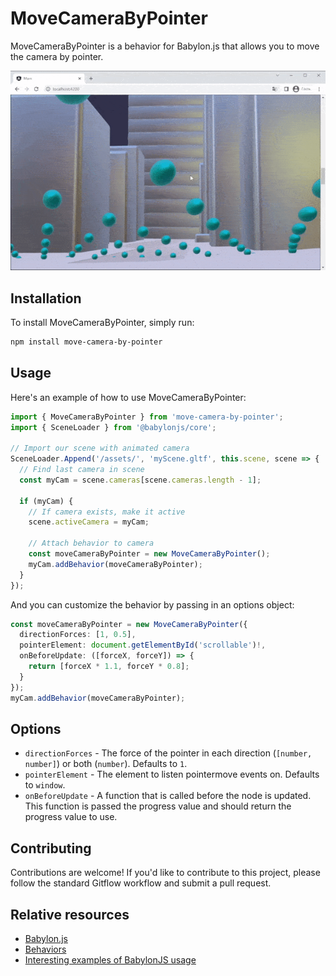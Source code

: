 # MoveCameraByPointer

MoveCameraByPointer is a behavior for Babylon.js that allows you to move the camera by pointer.

![Example](docs/example.gif)

## Installation

To install MoveCameraByPointer, simply run:

```bash
npm install move-camera-by-pointer
```

## Usage

Here's an example of how to use MoveCameraByPointer:

```ts
import { MoveCameraByPointer } from 'move-camera-by-pointer';
import { SceneLoader } from '@babylonjs/core';

// Import our scene with animated camera
SceneLoader.Append('/assets/', 'myScene.gltf', this.scene, scene => {
  // Find last camera in scene
  const myCam = scene.cameras[scene.cameras.length - 1];

  if (myCam) {
    // If camera exists, make it active
    scene.activeCamera = myCam;

    // Attach behavior to camera
    const moveCameraByPointer = new MoveCameraByPointer();
    myCam.addBehavior(moveCameraByPointer);
  }
});
```

And you can customize the behavior by passing in an options object:

```ts
const moveCameraByPointer = new MoveCameraByPointer({
  directionForces: [1, 0.5],
  pointerElement: document.getElementById('scrollable')!,
  onBeforeUpdate: ([forceX, forceY]) => {
    return [forceX * 1.1, forceY * 0.8];
  }
});
myCam.addBehavior(moveCameraByPointer);
```

## Options

- `directionForces` - The force of the pointer in each direction (`[number, number]`) or both (`number`). Defaults to `1`.
- `pointerElement` - The element to listen pointermove events on. Defaults to `window`.
- `onBeforeUpdate` - A function that is called before the node is updated. This function is passed the progress value and should return the progress value to use.

## Contributing

Contributions are welcome! If you'd like to contribute to this project, please follow the standard Gitflow workflow and submit a pull request.

## Relative resources

- [Babylon.js](https://www.babylonjs.com/)
- [Behaviors](https://doc.babylonjs.com/features/featuresDeepDive/behaviors)
- [Interesting examples of BabylonJS usage](https://yuka.babylonpress.org/examples/)
